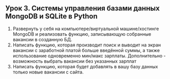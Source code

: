 ## Урок 3. Системы управления базами данных MongoDB и SQLite в Python

1. Развернуть у себя на компьютере/виртуальной машине/хостинге MongoDB и реализовать функцию, записывающую собранные вакансии в созданную БД.
2. Написать функцию, которая производит поиск и выводит на экран вакансии с заработной платой больше введённой суммы, а также использование одновременно мин/макс зарплаты. Дополнительно - возможность выбрать вакансии без указанных зарплат
3. Написать функцию, которая будет добавлять в вашу базу данных только новые вакансии с сайта.
